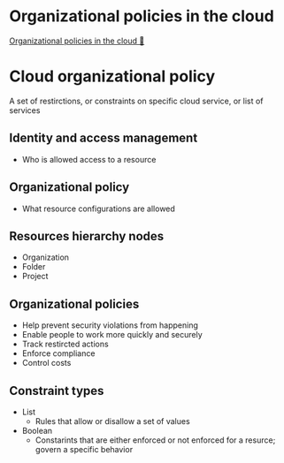 # Organizational policies in the cloud

[Organizational policies in the cloud 🔗](https://www.coursera.org/learn/strategies-for-cloud-security-risk-management/lecture/r1r9s/organizational-policies-in-the-cloud)

# Cloud organizational policy

A set of restirctions, or constraints on specific cloud service, or list of services

## Identity and access management

- Who is allowed access to a resource

## Organizational policy

- What resource configurations are allowed

## Resources hierarchy nodes

- Organization
- Folder
- Project

## Organizational policies

- Help prevent security violations from happening
- Enable people to work more quickly and securely
- Track restircted actions
- Enforce compliance
- Control costs

## Constraint types

- List
  - Rules that allow or disallow a set of values
- Boolean
  - Constarints that are either enforced or not enforced for a resurce; govern a specific behavior

